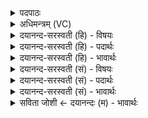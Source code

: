 <details><summary>पदपाठः</summary>

जि॒ह्वा। मे॒। भ॒द्रम्। वाक्। महः॑। मनः॑। म॒न्युः। स्व॒राडिति॑ स्व॒ऽराट्। भामः॑। मोदाः॑। प्र॒मो॒दा इति॑ प्रऽमो॒दाः। अ॒ङ्गुलीः॑। अङ्गा॑नि। मि॒त्रम्। मे॒। सहः॑। ६।
</details>

<details><summary>अधिमन्त्रम् (VC)</summary>

- सभापतिर्देवता
- प्रजापतिर्ऋषिः
- अनुष्टुप्
- गान्धारः
</details>

<details><summary>दयानन्द-सरस्वती (हि) - विषयः</summary>

फिर उसी विषय को अगले मन्त्र में कहा है ॥
</details>

<details><summary>दयानन्द-सरस्वती (हि) - पदार्थः</summary>

पदार्थान्वयभाषाः -  हे मनुष्यो ! (मे) मेरी (जिह्वा) जीभ (भद्रम्) कल्याणकारक अन्नादि के भोग करनेहारी (वाक्) जिससे बोला जाता है, वह वाणी (महः) बड़ी पूजनीय वेदशास्त्र के बोध से युक्त (मनः) विचार करनेवाला अन्तःकरण (मन्युः) दुष्टाचारी मनुष्यों पर क्रोध करनेहारा (स्वराट्) स्वयं प्रकाशमान बुद्धि (भामः) जिससे प्रकाश होता है (मोदाः) हर्ष, उत्साह (प्रमोदाः) प्रकृष्ट आनन्द के योग (अङ्गुलीः) अङ्गुलियाँ (अङ्गानि) और अन्य सब अङ्ग (मित्रम्) सखा और (सहः) सहन (मे) मेरे सहायक हों ॥६ ॥
</details>

<details><summary>दयानन्द-सरस्वती (हि) - भावार्थः</summary>

भावार्थभाषाः -  जो राजपुरुष ब्रह्मचर्य, जितेन्द्रियता और धर्माचरण से पथ्य आहार करने, सत्य वाणी बोलने, दुष्टों में क्रोध का प्रकाश करनेहारे, आनन्दित हो अन्यों को आनन्दित करते हुए, पुरुषार्थी, सब के मित्र और बलिष्ठ होवें, वे सर्वदा सुखी रहें ॥६ ॥
</details>

<details><summary>दयानन्द-सरस्वती (सं) - विषयः</summary>

पुनस्तमेव विषयमाह ॥
</details>

<details><summary>दयानन्द-सरस्वती (सं) - पदार्थः</summary>

पदार्थान्वयभाषाः -  हे मनुष्याः ! मे जिह्वा भद्रं वाङ् महो मनो मन्युः स्वराड् भामो मोदाः प्रमोदा अङ्गुलीरङ्गानि मित्रं च सहो मे सहायो भवेत् ॥६ ॥
</details>

<details><summary>दयानन्द-सरस्वती (सं) - भावार्थः</summary>

भावार्थभाषाः -  ये राजजना ब्रह्मचर्य्यजितेन्द्रियत्वधर्म्माचरणैः पथ्याहाराः सत्यवाचो दुष्टेषु क्रोधाविष्कारा आनन्दन्तोऽन्यानानन्दयन्तः पुरुषार्थिनः सर्वसुहृदो बलिष्ठा भवेयुस्ते सर्वदा सुखिनः स्युः ॥६ ॥
</details>

<details><summary>सविता जोशी ← दयानन्दः (म) - भावार्थः</summary>

भावार्थभाषाः -  जे राजपुरुष ब्रह्मचर्य, जितेंद्रियता व धर्माचरणाने यथायोग्य आहार घेतात, त्यांची वाणी सत्य असून, जे दुष्टांवर क्रोध करतात. स्वतः आनंदात राहून इतरांना आनंदित करतात ते पुरुषार्थी, सर्वांचे मित्र व बलवान बनून नेहमी सुखी राहतात.
</details>